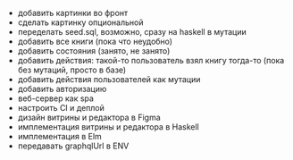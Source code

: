 - добавить картинки во фронт
- сделать картинку опциональной
- переделать seed.sql, возможно, сразу на haskell в мутации
- добавить все книги (пока что неудобно)
- добавить состояния (занято, не занято)
- добавить действия: такой-то пользователь взял книгу тогда-то (пока без мутаций, просто в базе)
- добавить действия пользователей как мутации
- добавить авторизацию
- веб-сервер как spa
- настроить CI и деплой
- дизайн витрины и редактора в Figma
- имплементация витрины и редактора в Haskell
- имплементация в Elm
- передавать graphqlUrl в ENV
